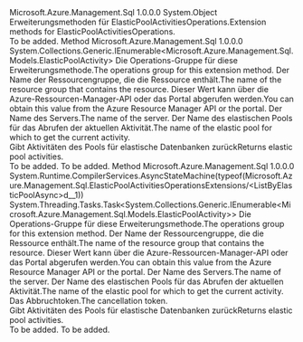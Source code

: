 <Type Name="ElasticPoolActivitiesOperationsExtensions" FullName="Microsoft.Azure.Management.Sql.ElasticPoolActivitiesOperationsExtensions">
  <TypeSignature Language="C#" Value="public static class ElasticPoolActivitiesOperationsExtensions" />
  <TypeSignature Language="ILAsm" Value=".class public auto ansi abstract sealed beforefieldinit ElasticPoolActivitiesOperationsExtensions extends System.Object" />
  <TypeSignature Language="DocId" Value="T:Microsoft.Azure.Management.Sql.ElasticPoolActivitiesOperationsExtensions" />
  <TypeSignature Language="VB.NET" Value="Public Module ElasticPoolActivitiesOperationsExtensions" />
  <TypeSignature Language="F#" Value="type ElasticPoolActivitiesOperationsExtensions = class" />
  <AssemblyInfo>
    <AssemblyName>Microsoft.Azure.Management.Sql</AssemblyName>
    <AssemblyVersion>1.0.0.0</AssemblyVersion>
  </AssemblyInfo>
  <Base>
    <BaseTypeName>System.Object</BaseTypeName>
  </Base>
  <Interfaces />
  <Docs>
    <summary>
            <span data-ttu-id="d449d-101">Erweiterungsmethoden für ElasticPoolActivitiesOperations.</span><span class="sxs-lookup"><span data-stu-id="d449d-101">Extension methods for ElasticPoolActivitiesOperations.</span></span>
            </summary>
    <remarks>To be added.</remarks>
  </Docs>
  <Members>
    <Member MemberName="ListByElasticPool">
      <MemberSignature Language="C#" Value="public static System.Collections.Generic.IEnumerable&lt;Microsoft.Azure.Management.Sql.Models.ElasticPoolActivity&gt; ListByElasticPool (this Microsoft.Azure.Management.Sql.IElasticPoolActivitiesOperations operations, string resourceGroupName, string serverName, string elasticPoolName);" />
      <MemberSignature Language="ILAsm" Value=".method public static hidebysig class System.Collections.Generic.IEnumerable`1&lt;class Microsoft.Azure.Management.Sql.Models.ElasticPoolActivity&gt; ListByElasticPool(class Microsoft.Azure.Management.Sql.IElasticPoolActivitiesOperations operations, string resourceGroupName, string serverName, string elasticPoolName) cil managed" />
      <MemberSignature Language="DocId" Value="M:Microsoft.Azure.Management.Sql.ElasticPoolActivitiesOperationsExtensions.ListByElasticPool(Microsoft.Azure.Management.Sql.IElasticPoolActivitiesOperations,System.String,System.String,System.String)" />
      <MemberSignature Language="VB.NET" Value="&lt;Extension()&gt;&#xA;Public Function ListByElasticPool (operations As IElasticPoolActivitiesOperations, resourceGroupName As String, serverName As String, elasticPoolName As String) As IEnumerable(Of ElasticPoolActivity)" />
      <MemberSignature Language="F#" Value="static member ListByElasticPool : Microsoft.Azure.Management.Sql.IElasticPoolActivitiesOperations * string * string * string -&gt; seq&lt;Microsoft.Azure.Management.Sql.Models.ElasticPoolActivity&gt;" Usage="Microsoft.Azure.Management.Sql.ElasticPoolActivitiesOperationsExtensions.ListByElasticPool (operations, resourceGroupName, serverName, elasticPoolName)" />
      <MemberType>Method</MemberType>
      <AssemblyInfo>
        <AssemblyName>Microsoft.Azure.Management.Sql</AssemblyName>
        <AssemblyVersion>1.0.0.0</AssemblyVersion>
      </AssemblyInfo>
      <ReturnValue>
        <ReturnType>System.Collections.Generic.IEnumerable&lt;Microsoft.Azure.Management.Sql.Models.ElasticPoolActivity&gt;</ReturnType>
      </ReturnValue>
      <Parameters>
        <Parameter Name="operations" Type="Microsoft.Azure.Management.Sql.IElasticPoolActivitiesOperations" RefType="this" />
        <Parameter Name="resourceGroupName" Type="System.String" />
        <Parameter Name="serverName" Type="System.String" />
        <Parameter Name="elasticPoolName" Type="System.String" />
      </Parameters>
      <Docs>
        <param name="operations">
            <span data-ttu-id="d449d-102">Die Operations-Gruppe für diese Erweiterungsmethode.</span><span class="sxs-lookup"><span data-stu-id="d449d-102">The operations group for this extension method.</span></span>
            </param>
        <param name="resourceGroupName">
            <span data-ttu-id="d449d-103">Der Name der Ressourcengruppe, die die Ressource enthält.</span><span class="sxs-lookup"><span data-stu-id="d449d-103">The name of the resource group that contains the resource.</span></span> <span data-ttu-id="d449d-104">Dieser Wert kann über die Azure-Ressourcen-Manager-API oder das Portal abgerufen werden.</span><span class="sxs-lookup"><span data-stu-id="d449d-104">You can obtain this value from the Azure Resource Manager API or the portal.</span></span>
            </param>
        <param name="serverName">
            <span data-ttu-id="d449d-105">Der Name des Servers.</span><span class="sxs-lookup"><span data-stu-id="d449d-105">The name of the server.</span></span>
            </param>
        <param name="elasticPoolName">
            <span data-ttu-id="d449d-106">Der Name des elastischen Pools für das Abrufen der aktuellen Aktivität.</span><span class="sxs-lookup"><span data-stu-id="d449d-106">The name of the elastic pool for which to get the current activity.</span></span>
            </param>
        <summary>
            <span data-ttu-id="d449d-107">Gibt Aktivitäten des Pools für elastische Datenbanken zurück</span><span class="sxs-lookup"><span data-stu-id="d449d-107">Returns elastic pool activities.</span></span>
            </summary>
        <returns>To be added.</returns>
        <remarks>To be added.</remarks>
      </Docs>
    </Member>
    <Member MemberName="ListByElasticPoolAsync">
      <MemberSignature Language="C#" Value="public static System.Threading.Tasks.Task&lt;System.Collections.Generic.IEnumerable&lt;Microsoft.Azure.Management.Sql.Models.ElasticPoolActivity&gt;&gt; ListByElasticPoolAsync (this Microsoft.Azure.Management.Sql.IElasticPoolActivitiesOperations operations, string resourceGroupName, string serverName, string elasticPoolName, System.Threading.CancellationToken cancellationToken = null);" />
      <MemberSignature Language="ILAsm" Value=".method public static hidebysig class System.Threading.Tasks.Task`1&lt;class System.Collections.Generic.IEnumerable`1&lt;class Microsoft.Azure.Management.Sql.Models.ElasticPoolActivity&gt;&gt; ListByElasticPoolAsync(class Microsoft.Azure.Management.Sql.IElasticPoolActivitiesOperations operations, string resourceGroupName, string serverName, string elasticPoolName, valuetype System.Threading.CancellationToken cancellationToken) cil managed" />
      <MemberSignature Language="DocId" Value="M:Microsoft.Azure.Management.Sql.ElasticPoolActivitiesOperationsExtensions.ListByElasticPoolAsync(Microsoft.Azure.Management.Sql.IElasticPoolActivitiesOperations,System.String,System.String,System.String,System.Threading.CancellationToken)" />
      <MemberSignature Language="F#" Value="static member ListByElasticPoolAsync : Microsoft.Azure.Management.Sql.IElasticPoolActivitiesOperations * string * string * string * System.Threading.CancellationToken -&gt; System.Threading.Tasks.Task&lt;seq&lt;Microsoft.Azure.Management.Sql.Models.ElasticPoolActivity&gt;&gt;" Usage="Microsoft.Azure.Management.Sql.ElasticPoolActivitiesOperationsExtensions.ListByElasticPoolAsync (operations, resourceGroupName, serverName, elasticPoolName, cancellationToken)" />
      <MemberType>Method</MemberType>
      <AssemblyInfo>
        <AssemblyName>Microsoft.Azure.Management.Sql</AssemblyName>
        <AssemblyVersion>1.0.0.0</AssemblyVersion>
      </AssemblyInfo>
      <Attributes>
        <Attribute>
          <AttributeName>System.Runtime.CompilerServices.AsyncStateMachine(typeof(Microsoft.Azure.Management.Sql.ElasticPoolActivitiesOperationsExtensions/&lt;ListByElasticPoolAsync&gt;d__1))</AttributeName>
        </Attribute>
      </Attributes>
      <ReturnValue>
        <ReturnType>System.Threading.Tasks.Task&lt;System.Collections.Generic.IEnumerable&lt;Microsoft.Azure.Management.Sql.Models.ElasticPoolActivity&gt;&gt;</ReturnType>
      </ReturnValue>
      <Parameters>
        <Parameter Name="operations" Type="Microsoft.Azure.Management.Sql.IElasticPoolActivitiesOperations" RefType="this" />
        <Parameter Name="resourceGroupName" Type="System.String" />
        <Parameter Name="serverName" Type="System.String" />
        <Parameter Name="elasticPoolName" Type="System.String" />
        <Parameter Name="cancellationToken" Type="System.Threading.CancellationToken" />
      </Parameters>
      <Docs>
        <param name="operations">
            <span data-ttu-id="d449d-108">Die Operations-Gruppe für diese Erweiterungsmethode.</span><span class="sxs-lookup"><span data-stu-id="d449d-108">The operations group for this extension method.</span></span>
            </param>
        <param name="resourceGroupName">
            <span data-ttu-id="d449d-109">Der Name der Ressourcengruppe, die die Ressource enthält.</span><span class="sxs-lookup"><span data-stu-id="d449d-109">The name of the resource group that contains the resource.</span></span> <span data-ttu-id="d449d-110">Dieser Wert kann über die Azure-Ressourcen-Manager-API oder das Portal abgerufen werden.</span><span class="sxs-lookup"><span data-stu-id="d449d-110">You can obtain this value from the Azure Resource Manager API or the portal.</span></span>
            </param>
        <param name="serverName">
            <span data-ttu-id="d449d-111">Der Name des Servers.</span><span class="sxs-lookup"><span data-stu-id="d449d-111">The name of the server.</span></span>
            </param>
        <param name="elasticPoolName">
            <span data-ttu-id="d449d-112">Der Name des elastischen Pools für das Abrufen der aktuellen Aktivität.</span><span class="sxs-lookup"><span data-stu-id="d449d-112">The name of the elastic pool for which to get the current activity.</span></span>
            </param>
        <param name="cancellationToken">
            <span data-ttu-id="d449d-113">Das Abbruchtoken.</span><span class="sxs-lookup"><span data-stu-id="d449d-113">The cancellation token.</span></span>
            </param>
        <summary>
            <span data-ttu-id="d449d-114">Gibt Aktivitäten des Pools für elastische Datenbanken zurück</span><span class="sxs-lookup"><span data-stu-id="d449d-114">Returns elastic pool activities.</span></span>
            </summary>
        <returns>To be added.</returns>
        <remarks>To be added.</remarks>
      </Docs>
    </Member>
  </Members>
</Type>